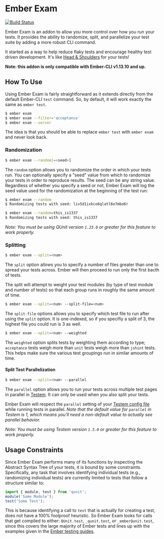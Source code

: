 # Ember Exam

[![Build Status](https://travis-ci.org/trentmwillis/ember-exam.svg)](https://travis-ci.org/trentmwillis/ember-exam)

Ember Exam is an addon to allow you more control over how you run your tests. It provides the ability to randomize, split, and parallelize your test suite by adding a more robust CLI command.

It started as a way to help reduce flaky tests and encourage healthy test driven development. It's like [Head & Shoulders](http://www.headandshoulders.com/) for your tests!

**Note: this addon is only compatible with Ember-CLI v1.13.10 and up.**

## How To Use

Using Ember Exam is fairly straightforward as it extends directly from the default Ember-CLI `test` command. So, by default, it will work exactly the same as `ember test`.

```bash
$ ember exam
$ ember exam --filter='acceptance'
$ ember exam --server
```

 The idea is that you should be able to replace `ember test` with `ember exam` and never look back.

### Randomization

```bash
$ ember exam --random[=<seed>]
```

The `random` option allows you to randomize the order in which your tests run. You can optionally specify a "seed" value from which to randomize your tests in order to reproduce results. The seed can be any string value. Regardless of whether you specify a seed or not, Ember Exam will log the seed value used for the randomization at the beginning of the test run:

```bash
$ ember exam --random
$ Randomizing tests with seed: liv5d1ixkco6qlatl6o7mbo6r

$ ember exam --random=this_is1337
$ Randomizing tests with seed: this_is1337
```

_Note: You must be using QUnit version `1.23.0` or greater for this feature to work properly._

### Splitting

```bash
$ ember exam --split=<num>
```

The `split` option allows you to specify a number of files greater than one to spread your tests across. Ember will then proceed to run only the first bacth of tests.

The split will attempt to weight your test modules (by type of test module and number of tests) so that each group runs in roughly the same amount of time.

```bash
$ ember exam --split=<num> --split-file=<num>
```

The `split-file` options allows you to specify which test file to run after using the `split` option. It is one-indexed, so if you specifiy a split of 3, the highest file you could run is 3 as well.

```bash
$ ember exam --split=<num> --weighted
```

The `weighted` option splits tests by weighting them according to type; `acceptance` tests weigh more than `unit` tests weigh more than `jshint` tests. This helps make sure the various test groupings run in similar amounts of time.

#### Split Test Parallelization

```bash
$ ember exam --split=<num> --parallel
```

The `parallel` option allows you to run your tests across multiple test pages in parallel in [Testem](https://github.com/testem/testem). It can only be used when you also split your tests.

Ember Exam will respect the `parallel` setting of your [Testem config file](https://github.com/testem/testem/blob/master/docs/config_file.md#config-level-options) while running tests in parallel. _Note that the default value for `parallel` in Testem is 1, which means you'll need a non-default value to actually see parallel behavior._

_Note: You must be using Testem version `1.5.0` or greater for this feature to work properly._

## Usage Constraints

Since Ember Exam performs many of its functions by inspecting the Abstract Syntax Tree of your tests, it is bound by some constraints. Specifically, any task that involves identifying individual tests (e.g., randomizing individual tests) are currently limited to tests that follow a structure similar to:

```javascript
import { module, test } from 'qunit';
module('Some Module');
test('Some Test');
```

This is because identifying a call to `test` that is actually for creating a test, does not have a 100% foolproof heuristic. So Ember Exam looks for calls that get compiled to either: `QUnit.test`, `_qunit.test`, or `_emberQunit.test`, since this covers the large majority of Ember tests and lines up with the examples given in the [Ember testing guides](http://guides.emberjs.com/v2.2.0/testing/).

